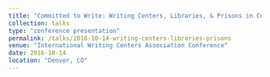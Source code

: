 ```yaml
---
title: "Committed to Write: Writing Centers, Libraries, & Prisons in Collaboration"
collection: talks
type: "conference presentation"
permalink: /talks/2016-10-14-writing-centers-libraries-prisons
venue: "International Writing Centers Association Conference"
date: 2016-10-14
location: "Denver, CO"
---
```

